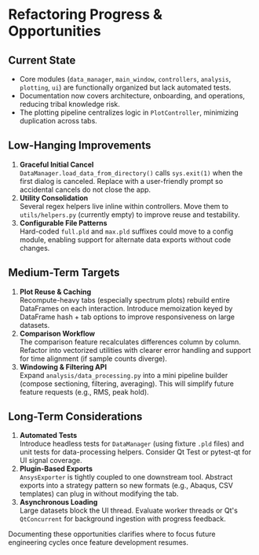 # Refactoring Progress & Opportunities

## Current State
- Core modules (`data_manager`, `main_window`, `controllers`, `analysis`, `plotting`, `ui`) are functionally organized but lack automated tests.
- Documentation now covers architecture, onboarding, and operations, reducing tribal knowledge risk.
- The plotting pipeline centralizes logic in `PlotController`, minimizing duplication across tabs.

## Low-Hanging Improvements
1. **Graceful Initial Cancel**  
   `DataManager.load_data_from_directory()` calls `sys.exit(1)` when the first dialog is canceled. Replace with a user-friendly prompt so accidental cancels do not close the app.
2. **Utility Consolidation**  
   Several regex helpers live inline within controllers. Move them to `utils/helpers.py` (currently empty) to improve reuse and testability.
3. **Configurable File Patterns**  
   Hard-coded `full.pld` and `max.pld` suffixes could move to a config module, enabling support for alternate data exports without code changes.

## Medium-Term Targets
1. **Plot Reuse & Caching**  
   Recompute-heavy tabs (especially spectrum plots) rebuild entire DataFrames on each interaction. Introduce memoization keyed by DataFrame hash + tab options to improve responsiveness on large datasets.
2. **Comparison Workflow**  
   The comparison feature recalculates differences column by column. Refactor into vectorized utilities with clearer error handling and support for time alignment (if sample counts diverge).
3. **Windowing & Filtering API**  
   Expand `analysis/data_processing.py` into a mini pipeline builder (compose sectioning, filtering, averaging). This will simplify future feature requests (e.g., RMS, peak hold).

## Long-Term Considerations
1. **Automated Tests**  
   Introduce headless tests for `DataManager` (using fixture `.pld` files) and unit tests for data-processing helpers. Consider Qt Test or pytest-qt for UI signal coverage.
2. **Plugin-Based Exports**  
   `AnsysExporter` is tightly coupled to one downstream tool. Abstract exports into a strategy pattern so new formats (e.g., Abaqus, CSV templates) can plug in without modifying the tab.
3. **Asynchronous Loading**  
   Large datasets block the UI thread. Evaluate worker threads or Qt's `QtConcurrent` for background ingestion with progress feedback.

Documenting these opportunities clarifies where to focus future engineering cycles once feature development resumes.
